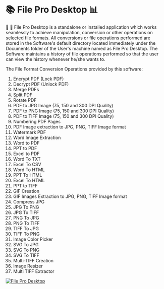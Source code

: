 # :books: File Pro Desktop :bar_chart:
:rocket: :telescope: File Pro Desktop is a standalone or installed application which works seamlessly to achieve manipulation, conversion or other operations on selected file formats. All conversions or file operations performed are stored in the Software's default directory located immediately under the Documents folder of the User's machine named as File Pro Desktop. The Software maintains a history of file operations performed so that the user can view the history whenever he/she wants to.

The File Format Conversion Operations provided by this software:
1) Encrypt PDF (Lock PDF)
2) Decrypt PDF (Unlock PDF)
3) Merge PDFs
4) Split PDF
5) Rotate PDF
6) PDF to JPG Image (75, 150 and 300 DPI Quality)
7) PDF to PNG Image (75, 150 and 300 DPI Quality)
8) PDF to TIFF Image (75, 150 and 300 DPI Quality)
9) Numbering PDF Pages
10) PDF Image extraction to JPG, PNG, TIFF Image format
11) Watermark PDF
12) Word Image Extraction
13) Word to PDF
14) PPT to PDF
15) Excel to PDF
16) Word To TXT
17) Excel To CSV
18) Word To HTML
19) PPT To HTML
20) Excel To HTML
21) PPT to TIFF
22) GIF Creation
23) GIF Images Extraction to JPG, PNG, TIFF Image format
24) Compress JPG
25) JPG To PNG
26) JPG To TIFF
27) PNG To JPG
28) PNG To TIFF
29) TIFF To JPG
30) TIFF To PNG
31) Image Color Picker
32) SVG To JPG
33) SVG To PNG
34) SVG To TIFF
35) Multi-TIFF Creation
36) Image Resizer
37) Multi TIFF Extractor

<a href="https://youtu.be/WpPoY3ARkzo">![File Pro Desktop](https://user-images.githubusercontent.com/39525716/57836853-37421200-77df-11e9-8c18-c2623429321e.gif)</a>
